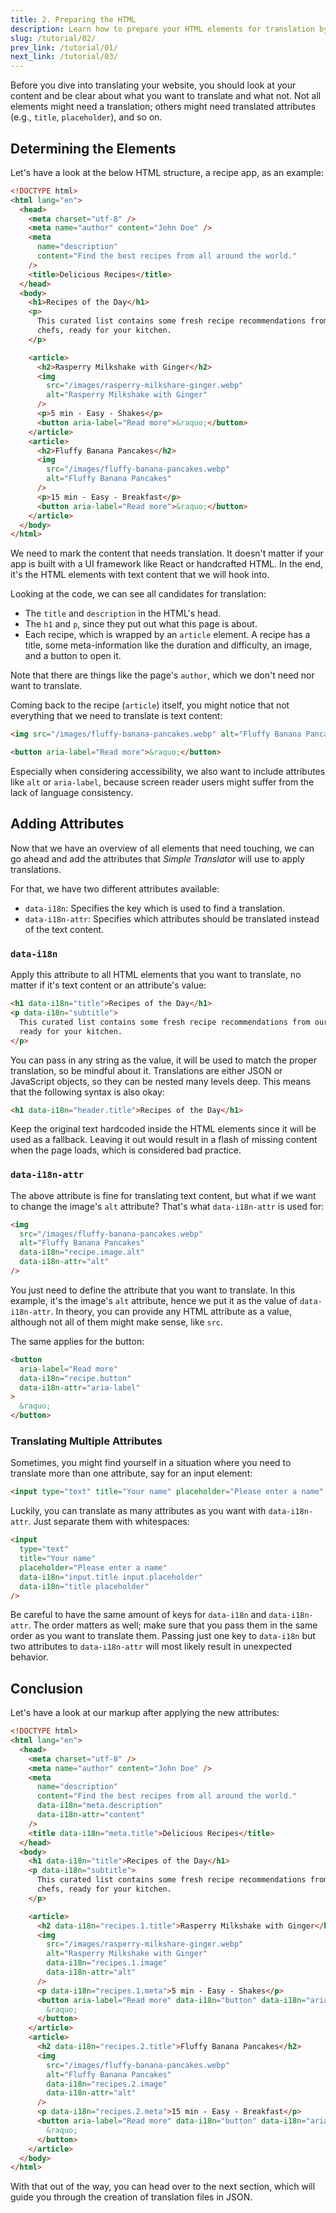 ```yaml
---
title: 2. Preparing the HTML
description: Learn how to prepare your HTML elements for translation by adding just two attributes.
slug: /tutorial/02/
prev_link: /tutorial/01/
next_link: /tutorial/03/
---
```


Before you dive into translating your website, you should look at your content and be clear about what you want to translate and what not. Not all elements might need a translation; others might need translated attributes (e.g., `title`, `placeholder`), and so on.

## Determining the Elements

Let's have a look at the below HTML structure, a recipe app, as an example:

```html
<!DOCTYPE html>
<html lang="en">
  <head>
    <meta charset="utf-8" />
    <meta name="author" content="John Doe" />
    <meta
      name="description"
      content="Find the best recipes from all around the world."
    />
    <title>Delicious Recipes</title>
  </head>
  <body>
    <h1>Recipes of the Day</h1>
    <p>
      This curated list contains some fresh recipe recommendations from our
      chefs, ready for your kitchen.
    </p>

    <article>
      <h2>Rasperry Milkshake with Ginger</h2>
      <img
        src="/images/rasperry-milkshare-ginger.webp"
        alt="Rasperry Milkshake with Ginger"
      />
      <p>5 min - Easy - Shakes</p>
      <button aria-label="Read more">&raquo;</button>
    </article>
    <article>
      <h2>Fluffy Banana Pancakes</h2>
      <img
        src="/images/fluffy-banana-pancakes.webp"
        alt="Fluffy Banana Pancakes"
      />
      <p>15 min - Easy - Breakfast</p>
      <button aria-label="Read more">&raquo;</button>
    </article>
  </body>
</html>
```

We need to mark the content that needs translation. It doesn't matter if your app is built with a UI framework like React or handcrafted HTML. In the end, it's the HTML elements with text content that we will hook into.

Looking at the code, we can see all candidates for translation:

- The `title` and `description` in the HTML's head.
- The `h1` and `p`, since they put out what this page is about.
- Each recipe, which is wrapped by an `article` element. A recipe has a title, some meta-information like the duration and difficulty, an image, and a button to open it.

Note that there are things like the page's `author`, which we don't need nor want to translate.

Coming back to the recipe (`article`) itself, you might notice that not everything that we need to translate is text content:

```html
<img src="/images/fluffy-banana-pancakes.webp" alt="Fluffy Banana Pancakes" />
```

```html
<button aria-label="Read more">&raquo;</button>
```

Especially when considering accessibility, we also want to include attributes like `alt` or `aria-label`, because screen reader users might suffer from the lack of language consistency.

## Adding Attributes

Now that we have an overview of all elements that need touching, we can go ahead and add the attributes that _Simple Translator_ will use to apply translations.

For that, we have two different attributes available:

- `data-i18n`: Specifies the key which is used to find a translation.
- `data-i18n-attr`: Specifies which attributes should be translated instead of the text content.

### `data-i18n`

Apply this attribute to all HTML elements that you want to translate, no matter if it's text content or an attribute's value:

```html
<h1 data-i18n="title">Recipes of the Day</h1>
<p data-i18n="subtitle">
  This curated list contains some fresh recipe recommendations from our chefs,
  ready for your kitchen.
</p>
```

You can pass in any string as the value, it will be used to match the proper translation, so be mindful about it. Translations are either JSON or JavaScript objects, so they can be nested many levels deep. This means that the following syntax is also okay:

```html
<h1 data-i18n="header.title">Recipes of the Day</h1>
```

Keep the original text hardcoded inside the HTML elements since it will be used as a fallback. Leaving it out would result in a flash of missing content when the page loads, which is considered bad practice.

### `data-i18n-attr`

The above attribute is fine for translating text content, but what if we want to change the image's `alt` attribute? That's what `data-i18n-attr` is used for:

```html
<img
  src="/images/fluffy-banana-pancakes.webp"
  alt="Fluffy Banana Pancakes"
  data-i18n="recipe.image.alt"
  data-i18n-attr="alt"
/>
```

You just need to define the attribute that you want to translate. In this example, it's the image's `alt` attribute, hence we put it as the value of `data-i18n-attr`. In theory, you can provide any HTML attribute as a value, although not all of them might make sense, like `src`.

The same applies for the button:

```html
<button
  aria-label="Read more"
  data-i18n="recipe.button"
  data-i18n-attr="aria-label"
>
  &raquo;
</button>
```

### Translating Multiple Attributes

Sometimes, you might find yourself in a situation where you need to translate more than one attribute, say for an input element:

```html
<input type="text" title="Your name" placeholder="Please enter a name" />
```

Luckily, you can translate as many attributes as you want with `data-i18n-attr`. Just separate them with whitespaces:

```html
<input
  type="text"
  title="Your name"
  placeholder="Please enter a name"
  data-i18n="input.title input.placeholder"
  data-i18n="title placeholder"
/>
```

Be careful to have the same amount of keys for `data-i18n` and `data-i18n-attr`. The order matters as well; make sure that you pass them in the same order as you want to translate them. Passing just one key to `data-i18n` but two attributes to `data-i18n-attr` will most likely result in unexpected behavior.

## Conclusion

Let's have a look at our markup after applying the new attributes:

```html
<!DOCTYPE html>
<html lang="en">
  <head>
    <meta charset="utf-8" />
    <meta name="author" content="John Doe" />
    <meta
      name="description"
      content="Find the best recipes from all around the world."
      data-i18n="meta.description"
      data-i18n-attr="content"
    />
    <title data-i18n="meta.title">Delicious Recipes</title>
  </head>
  <body>
    <h1 data-i18n="title">Recipes of the Day</h1>
    <p data-i18n="subtitle">
      This curated list contains some fresh recipe recommendations from our
      chefs, ready for your kitchen.
    </p>

    <article>
      <h2 data-i18n="recipes.1.title">Rasperry Milkshake with Ginger</h2>
      <img
        src="/images/rasperry-milkshare-ginger.webp"
        alt="Rasperry Milkshake with Ginger"
        data-i18n="recipes.1.image"
        data-i18n-attr="alt"
      />
      <p data-i18n="recipes.1.meta">5 min - Easy - Shakes</p>
      <button aria-label="Read more" data-i18n="button" data-i18n="aria-label">
        &raquo;
      </button>
    </article>
    <article>
      <h2 data-i18n="recipes.2.title">Fluffy Banana Pancakes</h2>
      <img
        src="/images/fluffy-banana-pancakes.webp"
        alt="Fluffy Banana Pancakes"
        data-i18n="recipes.2.image"
        data-i18n-attr="alt"
      />
      <p data-i18n="recipes.2.meta">15 min - Easy - Breakfast</p>
      <button aria-label="Read more" data-i18n="button" data-i18n="aria-label">
        &raquo;
      </button>
    </article>
  </body>
</html>
```

With that out of the way, you can head over to the next section, which will guide you through the creation of translation files in JSON.
